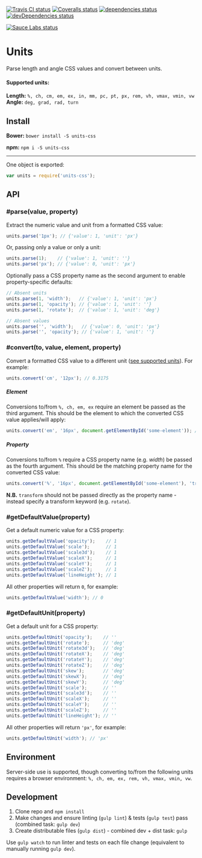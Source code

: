 [![Travis CI status](https://img.shields.io/travis/alexdunphy/units.svg)](https://travis-ci.org/alexdunphy/units)
[![Coveralls status](https://img.shields.io/coveralls/alexdunphy/units.svg)](https://coveralls.io/r/alexdunphy/units)
[![dependencies status](https://img.shields.io/david/alexdunphy/units.svg)](https://david-dm.org/alexdunphy/units)
[![devDependencies status](https://img.shields.io/david/dev/alexdunphy/units.svg)](https://david-dm.org/alexdunphy/units#info=devDependencies)

[![Sauce Labs status](https://saucelabs.com/browser-matrix/units-css.svg)](https://saucelabs.com/u/units-css)

# Units

Parse length and angle CSS values and convert between units.

#### Supported units:

**Length:** `%, ch, cm, em, ex, in, mm, pc, pt, px, rem, vh, vmax, vmin, vw`
**Angle:** `deg, grad, rad, turn`

## Install

**Bower:** `bower install -S units-css`

**npm:** `npm i -S units-css`

---

One object is exported:

```javascript
var units = require('units-css');
```

## API

### #parse(value, property)

Extract the numeric value and unit from a formatted CSS value:

```javascript
units.parse('1px'); // {'value': 1, 'unit': 'px'}
```

Or, passing only a value or only a unit:

```javascript
units.parse(1);    // {'value': 1, 'unit': ''}
units.parse('px'); // {'value': 0, 'unit': 'px'}
```

Optionally pass a CSS property name as the second argument to enable property-specific defaults:

```javascript
// Absent units
units.parse(1, 'width');   // {'value': 1, 'unit': 'px'}
units.parse(1, 'opacity'); // {'value': 1, 'unit': ''}
units.parse(1, 'rotate');  // {'value': 1, 'unit': 'deg'}

// Absent values
units.parse('', 'width');   // {'value': 0, 'unit': 'px'}
units.parse('', 'opacity'); // {'value': 1, 'unit': ''}
```

### #convert(to, value, element, property)

Convert a formatted CSS value to a different unit ([see supported units](#supported-units)). For example:

```javascript
units.convert('cm', '12px'); // 0.3175
```

##### Element
Conversions to/from `%, ch, em, ex` require an element be passed as the third argument. This should be the element to which the converted CSS value applies/will apply:

```javascript
units.convert('em', '16px', document.getElementById('some-element')); // 1em
```

##### Property
Conversions to/from `%` require a CSS property name (e.g. _width_) be passed as the fourth argument. This should be the matching property name for the converted CSS value:

```javascript
units.convert('%', '16px', document.getElementById('some-element'), 'translateX'); // 10%
```

**N.B.** `transform` should not be passed directly as the property name - instead specify a transform keyword (e.g. `rotate`).

### #getDefaultValue(property)

Get a default numeric value for a CSS property:

```javascript
units.getDefaultValue('opacity');    // 1
units.getDefaultValue('scale');      // 1
units.getDefaultValue('scale3d');    // 1
units.getDefaultValue('scaleX');     // 1
units.getDefaultValue('scaleY');     // 1
units.getDefaultValue('scaleZ');     // 1
units.getDefaultValue('lineHeight'); // 1
```

All other properties will return `0`, for example:

```javascript
units.getDefaultValue('width'); // 0
```

### #getDefaultUnit(property)

Get a default unit for a CSS property:

```javascript
units.getDefaultUnit('opacity');    // ''
units.getDefaultUnit('rotate');     // 'deg'
units.getDefaultUnit('rotate3d');   // 'deg'
units.getDefaultUnit('rotateX');    // 'deg'
units.getDefaultUnit('rotateY');    // 'deg'
units.getDefaultUnit('rotateZ');    // 'deg'
units.getDefaultUnit('skew');       // 'deg'
units.getDefaultUnit('skewX');      // 'deg'
units.getDefaultUnit('skewY');      // 'deg'
units.getDefaultUnit('scale');      // ''
units.getDefaultUnit('scale3d');    // ''
units.getDefaultUnit('scaleX');     // ''
units.getDefaultUnit('scaleY');     // ''
units.getDefaultUnit('scaleZ');     // ''
units.getDefaultUnit('lineHeight'); // ''
```

All other properties will return `'px'`, for example:

```javascript
units.getDefaultUnit('width'); // 'px'
```

## Environment

Server-side use is supported, though converting to/from the following units requires a browser environment: `%, ch, em, ex, rem, vh, vmax, vmin, vw`.

## Development

1. Clone repo and `npm install`
2. Make changes and ensure linting (`gulp lint`) & tests (`gulp test`) pass (combined task: `gulp dev`)
3. Create distributable files (`gulp dist`) - combined dev + dist task: `gulp`

Use `gulp watch` to run linter and tests on each file change (equivalent to manually running `gulp dev`).
